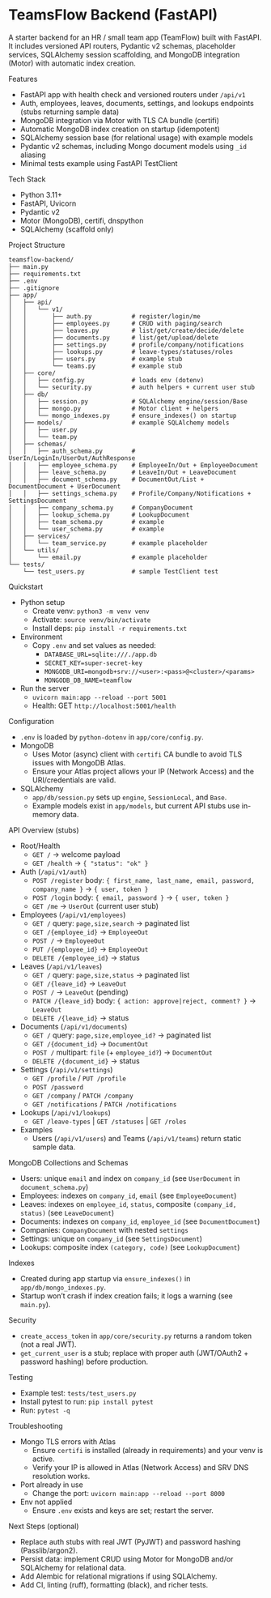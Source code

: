 # TeamsFlow Backend (FastAPI)

A starter backend for an HR / small team app (TeamFlow) built with FastAPI. It includes versioned API routers, Pydantic v2 schemas, placeholder services, SQLAlchemy session scaffolding, and MongoDB integration (Motor) with automatic index creation.

Features
- FastAPI app with health check and versioned routers under `/api/v1`
- Auth, employees, leaves, documents, settings, and lookups endpoints (stubs returning sample data)
- MongoDB integration via Motor with TLS CA bundle (certifi)
- Automatic MongoDB index creation on startup (idempotent)
- SQLAlchemy session base (for relational usage) with example models
- Pydantic v2 schemas, including Mongo document models using `_id` aliasing
- Minimal tests example using FastAPI TestClient

Tech Stack
- Python 3.11+
- FastAPI, Uvicorn
- Pydantic v2
- Motor (MongoDB), certifi, dnspython
- SQLAlchemy (scaffold only)

Project Structure
```
teamsflow-backend/
├── main.py
├── requirements.txt
├── .env
├── .gitignore
├── app/
│   ├── api/
│   │   └── v1/
│   │       ├── auth.py           # register/login/me
│   │       ├── employees.py      # CRUD with paging/search
│   │       ├── leaves.py         # list/get/create/decide/delete
│   │       ├── documents.py      # list/get/upload/delete
│   │       ├── settings.py       # profile/company/notifications
│   │       ├── lookups.py        # leave-types/statuses/roles
│   │       ├── users.py          # example stub
│   │       └── teams.py          # example stub
│   ├── core/
│   │   ├── config.py             # loads env (dotenv)
│   │   └── security.py           # auth helpers + current user stub
│   ├── db/
│   │   ├── session.py            # SQLAlchemy engine/session/Base
│   │   ├── mongo.py              # Motor client + helpers
│   │   └── mongo_indexes.py      # ensure_indexes() on startup
│   ├── models/                   # example SQLAlchemy models
│   │   ├── user.py
│   │   └── team.py
│   ├── schemas/
│   │   ├── auth_schema.py        # UserIn/LoginIn/UserOut/AuthResponse
│   │   ├── employee_schema.py    # EmployeeIn/Out + EmployeeDocument
│   │   ├── leave_schema.py       # LeaveIn/Out + LeaveDocument
│   │   ├── document_schema.py    # DocumentOut/List + DocumentDocument + UserDocument
│   │   ├── settings_schema.py    # Profile/Company/Notifications + SettingsDocument
│   │   ├── company_schema.py     # CompanyDocument
│   │   ├── lookup_schema.py      # LookupDocument
│   │   ├── team_schema.py        # example
│   │   └── user_schema.py        # example
│   ├── services/
│   │   └── team_service.py       # example placeholder
│   └── utils/
│       └── email.py              # example placeholder
└── tests/
    └── test_users.py             # sample TestClient test
```

Quickstart
- Python setup
  - Create venv: `python3 -m venv venv`
  - Activate: `source venv/bin/activate`
  - Install deps: `pip install -r requirements.txt`
- Environment
  - Copy `.env` and set values as needed:
    - `DATABASE_URL=sqlite:///./app.db`
    - `SECRET_KEY=super-secret-key`
    - `MONGODB_URI=mongodb+srv://<user>:<pass>@<cluster>/<params>`
    - `MONGODB_DB_NAME=teamflow`
- Run the server
  - `uvicorn main:app --reload --port 5001`
  - Health: GET `http://localhost:5001/health`

Configuration
- `.env` is loaded by `python-dotenv` in `app/core/config.py`.
- MongoDB
  - Uses Motor (async) client with `certifi` CA bundle to avoid TLS issues with MongoDB Atlas.
  - Ensure your Atlas project allows your IP (Network Access) and the URI/credentials are valid.
- SQLAlchemy
  - `app/db/session.py` sets up `engine`, `SessionLocal`, and `Base`.
  - Example models exist in `app/models`, but current API stubs use in-memory data.

API Overview (stubs)
- Root/Health
  - `GET /` → welcome payload
  - `GET /health` → `{ "status": "ok" }`
- Auth (`/api/v1/auth`)
  - `POST /register` body: `{ first_name, last_name, email, password, company_name }` → `{ user, token }`
  - `POST /login` body: `{ email, password }` → `{ user, token }`
  - `GET /me` → `UserOut` (current user stub)
- Employees (`/api/v1/employees`)
  - `GET /` query: `page,size,search` → paginated list
  - `GET /{employee_id}` → `EmployeeOut`
  - `POST /` → `EmployeeOut`
  - `PUT /{employee_id}` → `EmployeeOut`
  - `DELETE /{employee_id}` → status
- Leaves (`/api/v1/leaves`)
  - `GET /` query: `page,size,status` → paginated list
  - `GET /{leave_id}` → `LeaveOut`
  - `POST /` → `LeaveOut` (pending)
  - `PATCH /{leave_id}` body: `{ action: approve|reject, comment? }` → `LeaveOut`
  - `DELETE /{leave_id}` → status
- Documents (`/api/v1/documents`)
  - `GET /` query: `page,size,employee_id?` → paginated list
  - `GET /{document_id}` → `DocumentOut`
  - `POST /` multipart: `file` (+ `employee_id?`) → `DocumentOut`
  - `DELETE /{document_id}` → status
- Settings (`/api/v1/settings`)
  - `GET /profile` / `PUT /profile`
  - `POST /password`
  - `GET /company` / `PATCH /company`
  - `GET /notifications` / `PATCH /notifications`
- Lookups (`/api/v1/lookups`)
  - `GET /leave-types` | `GET /statuses` | `GET /roles`
- Examples
  - Users (`/api/v1/users`) and Teams (`/api/v1/teams`) return static sample data.

MongoDB Collections and Schemas
- Users: unique `email` and index on `company_id` (see `UserDocument` in `document_schema.py`)
- Employees: indexes on `company_id`, `email` (see `EmployeeDocument`)
- Leaves: indexes on `employee_id`, `status`, composite `(company_id, status)` (see `LeaveDocument`)
- Documents: indexes on `company_id`, `employee_id` (see `DocumentDocument`)
- Companies: `CompanyDocument` with nested `settings`
- Settings: unique on `company_id` (see `SettingsDocument`)
- Lookups: composite index `(category, code)` (see `LookupDocument`)

Indexes
- Created during app startup via `ensure_indexes()` in `app/db/mongo_indexes.py`.
- Startup won’t crash if index creation fails; it logs a warning (see `main.py`).

Security
- `create_access_token` in `app/core/security.py` returns a random token (not a real JWT).
- `get_current_user` is a stub; replace with proper auth (JWT/OAuth2 + password hashing) before production.

Testing
- Example test: `tests/test_users.py`
- Install pytest to run: `pip install pytest`
- Run: `pytest -q`

Troubleshooting
- Mongo TLS errors with Atlas
  - Ensure `certifi` is installed (already in requirements) and your venv is active.
  - Verify your IP is allowed in Atlas (Network Access) and SRV DNS resolution works.
- Port already in use
  - Change the port: `uvicorn main:app --reload --port 8000`
- Env not applied
  - Ensure `.env` exists and keys are set; restart the server.

Next Steps (optional)
- Replace auth stubs with real JWT (PyJWT) and password hashing (Passlib/argon2).
- Persist data: implement CRUD using Motor for MongoDB and/or SQLAlchemy for relational data.
- Add Alembic for relational migrations if using SQLAlchemy.
- Add CI, linting (ruff), formatting (black), and richer tests.
